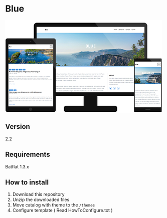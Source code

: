 # Blue
![Preview](./previewgithub.png?raw=true)

## Version
2.2

## Requirements
Batflat 1.3.x

## How to install
1. Download this repository
2. Unzip the downloaded files
3. Move catalog with theme to the `/themes` 
4. Configure template ( Read HowToConfigure.txt )
